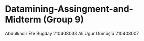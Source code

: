 # Datamining-Assingment-and-Midterm (Group 9)
Abdulkadir Efe Buğday 210408033
Ali Uğur Gümüşlü 210408007
